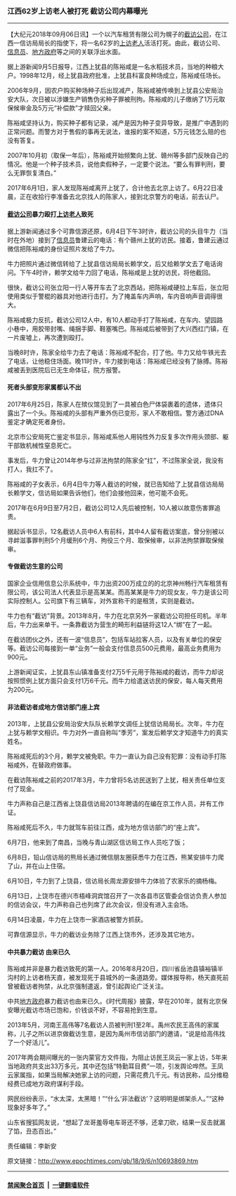 ### 江西62岁上访老人被打死 截访公司内幕曝光
------------------------

<p>【大纪元2018年09月06日讯】一个以汽车租赁有限公司为幌子的<a href="http://www.epochtimes.com/gb/tag/%E6%88%AA%E8%AE%BF%E5%85%AC%E5%8F%B8.html">截访公司</a>，在江西一信访局局长的指使下，将一名62岁的<a href="http://www.epochtimes.com/gb/tag/%E4%B8%8A%E8%AE%BF%E8%80%81%E4%BA%BA.html">上访老人</a>活活打死。由此，截访公司、<a href="http://www.epochtimes.com/gb/tag/%E4%BF%A1%E6%81%AF%E5%91%98.html">信息员</a>、<a href="http://www.epochtimes.com/gb/tag/%E5%9C%B0%E6%96%B9%E6%94%BF%E5%BA%9C.html">地方政府</a>等之间的关联浮出水面。</p>
<p>据上游新闻9月5日报导，江西上犹县的陈裕咸是一名水稻技术员，当地的种粮大户。1998年12月，经上犹县政府批准，上犹县科富良种场成立，陈裕咸任场长。</p>
<p>2006年9月，因农户购买种场种子后出现减产，陈裕咸被传唤到上犹县公安局治安大队，次日被以涉嫌生产销售伪劣种子罪被刑拘。陈裕咸的儿子缴纳了1万元取保候审金及5万元“补偿款”才赎回父亲。</p>
<p>陈裕咸坚持认为，购买种子都有记录，减产是因为种子变异导致，是推广中遇到的正常问题。而警方对于售假的事再无说法，谁报的案不知道，5万元钱怎么赔的也没有答复。</p>
<p>2007年10月初（取保一年后），陈裕咸开始频繁向上犹、赣州等多部门反映自己的情况。他是一个种子技术员，说他卖假种子，一定要个说法。“要么有罪判刑，要么无罪恢复清白。”</p>
<p>2017年6月1日，家人发现陈裕咸离开上犹了，合计他去北京上访了。6月22日凌晨，正在收拾行李准备去北京找人的陈家人，接到北京警方的电话，前去认尸。</p>
<h4><a href="http://www.epochtimes.com/gb/tag/%E6%88%AA%E8%AE%BF%E5%85%AC%E5%8F%B8.html">截访公司</a>暴力殴打<a href="http://www.epochtimes.com/gb/tag/%E4%B8%8A%E8%AE%BF%E8%80%81%E4%BA%BA.html">上访老人</a>致死</h4>
<p>据上游新闻通过多个可靠信源还原，6月4日下午3时许，截访公司的头目牛力（当时在外地）接到了<a href="http://www.epochtimes.com/gb/tag/%E4%BF%A1%E6%81%AF%E5%91%98.html">信息员</a>鲁建云的电话：有个赣州上犹的访民。接着，鲁建云通过微信把陈裕咸的身份证照片发给了牛力。</p>
<p>牛力把照片通过微信转给了上犹县信访局局长赖学文，后又给赖学文去了电话询问。下午4时许，赖学文给牛力回了电话，陈裕咸是上犹的访民，将他截回。</p>
<p>很快，截访公司张立阳一行人等开车去了北京西站，把陈裕咸硬拉上车后，张立阳使用类似于警棍的器具对他进行击打。为了掩盖车内声响，车内音响声音调得很大。</p>
<p>陈裕咸极力反抗，截访公司12人中，有10人都动手打了陈裕咸，在车内、望园路小巷中，用胶带封嘴、绳捆手脚、鞋塞嘴巴。陈裕咸后被带到了大兴西红门镇，在一片废墟上，再次遭到殴打。</p>
<p>当晚8时许，陈家全给牛力去了电话：陈裕咸不配合，打了他。牛力又给牛铁光去了电话，让他稳住场面。晚11时许，牛力接到电话：陈裕咸已经没有了脉搏。陈裕咸被丢到医院后已无生命体征，院方报警。</p>
<h4>死者头部变形家属都认不出</h4>
<p>2017年6月25日，陈家人在殡仪馆见到了一具被白色尸体袋裹着的遗体，遗体只露出了一个头。陈裕咸的头部有严重外伤已变形，家人不敢相信。警方通过DNA鉴定才确定死者身份。</p>
<p>北京市公安局死亡鉴定书显示，陈裕咸系他人用钝性外力反复多次作用头颈部、躯干部致机械性窒息死亡。</p>
<p>事发后，牛力曾让2014年参与过非法拘禁的陈家全“扛”，不过陈家全说，我没有打人，我扛不了。</p>
<p>陈裕咸的子女表示，6月4日牛力等人截访的时候，就已告知给了上犹县信访局局长赖学文，信访局如果告诉他们，他们会接他回来，他可能不会死。</p>
<p>2017年在6月9日至7月2日，截访公司12人先后被控制，10人被以故意伤害罪追责。</p>
<p>据起诉书显示，12名截访人员中6人有前科，其中4人留有截访案底，曾分别被以寻衅滋事罪判刑5个月缓刑6个月、拘役三个月、取保候审，以非法拘禁罪取保候审。</p>
<h4>专做截访生意的公司</h4>
<p>国家企业信用信息公示系统中，牛力出资200万成立的的北京神州畅行汽车租赁有限公司，该公司法人代表显示是高某某。而高某某是牛力的现女友，牛力是该公司实际控制人。公司旗下有三辆车，对外宣称干的是租赁，实则是截访。</p>
<p>牛力也有“截访”背景。2013年8月，牛力在北京另外一家截访公司担任司机。半年后，牛力出来单干。一条靠截访为营生的畸形利益链将这12人“绑”在了一起。</p>
<p>在截访团伙之外，还有一波“信息员”，包括车站拉客人员，以及有关单位的保安等。截访公司每接到一单“业务”一般会支付信息员500元费用，最高业务费用为900元。</p>
<p>上游新闻证实，上犹县东山镇准备支付2万5千元用于陈裕咸的截访，而牛力却说按照惯例上犹方面只会支付1万6千元。而牛力给遣送访民的保安，每人每天费用为200元。</p>
<h4>非法截访者成地方信访部门座上宾</h4>
<p>2013年，上犹县公安局治安大队队长赖学文调任上犹信访局局长。次年，牛力在上犹与赖学文相识。牛力对外一直自称叫“季芳”，案发后赖学文才知道牛力的真实姓名。</p>
<p>陈裕咸死后的3个月，赖学文被免职。牛力一直认为自己没有犯罪：没有动手打陈裕咸外，在替政府做事。</p>
<p>在截访陈裕咸之前的2017年3月，牛力曾将5名访民送到了上犹，相关责任单位支付了现金。</p>
<p>牛力声称自己是江西省上饶县信访局2013年聘请的在编在京工作人员，并有工作证。</p>
<p>陈裕咸死后不久，牛力就驾车前往江西，成为地方信访部门的“座上宾”。</p>
<p>6月7日，他来到了南昌，当晚与青山湖区信访局工作人员吃了饭；</p>
<p>6月8日，铅山信访局的熊局长通过微信朋友圈获悉牛力在江西，熊某安排牛力爬了山，并在山上住宿。</p>
<p>6月10日，牛力到了上饶县，信访局长周龙源安排牛力体验了农家乐的摘杨梅。</p>
<p>6月13日，上饶市在德兴市梧峰洞宾馆召开了一次各县市区管委会信访负责人参加的信访会议，牛力声称自己也列席了此次会议，但没有进入主会场。</p>
<p>6月14日凌晨，牛力在上饶市一家酒店被警方抓获。</p>
<p>可靠信源显示，牛力的截访业务除了江西上饶市外，还涉及其它地方。</p>
<h4>中共暴力截访 由来已久</h4>
<p>陈裕咸并非是暴力截访致死的第一人。2016年8月20日，四川省岳池县镇裕镇半沟村的上访者杨天直，被发现死于县城外的一条道路旁。媒体报导称，杨天直死前曾被截访者拘禁，从北京强制遣返，曾引起舆论广泛关注。</p>
<p>中共<a href="http://www.epochtimes.com/gb/tag/%E5%9C%B0%E6%96%B9%E6%94%BF%E5%BA%9C.html">地方政府</a>暴力截访也由来已久。《时代周报》披露，早在2010年，就有北京保安曝光截访市场已饱和，价钱谈不好，不容易抢到生意。</p>
<p>2013年5月，河南王高伟等7名截访人员被判刑1至2年。禹州农民王高伟的家属称，儿子之所以进京做截访生意，是因为禹州市信访部门的邀请，“说是给高伟找了一个好活儿”。</p>
<p>2017年两会期间曝光的一张内蒙官方文件指，为阻止访民王凤云一家上访，5年来当地政府共支出33万多元，其中还包括“特勤耳目费”一项，引发舆论哗然。王凤云家属指，如果当局解决她家上访的问题，只需花费几千元。有访民称，瓜分维稳经费已成地方政府谋利手段。</p>
<p>网民纷纷表示，“水太深，太黑暗！”“什么‘非法截访’？这明明是绑架杀人。”“这种现象好多年了。”</p>
<p>山东省搜狐网友说，“想起了龙哥羞辱电车哥还不够，还拿刀砍，结果一反击就漏了馅，丑态百出。”</p>
<p>责任编辑：李新安</p>

原文链接：http://www.epochtimes.com/gb/18/9/6/n10693869.htm


------------------------
#### [禁闻聚合首页](https://github.com/gfw-breaker/banned-news/blob/master/README.md) &nbsp;|&nbsp;  [一键翻墙软件](https://github.com/gfw-breaker/nogfw/blob/master/README.md)